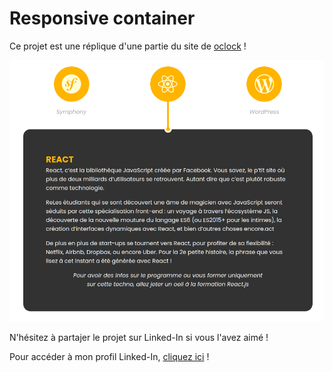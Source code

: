 # Responsive container

Ce projet est une réplique d'une partie du site de [oclock](https://oclock.io/formations/developpeur-web "le site d'oclock") !

![Slide](images/capture.PNG)

N'hésitez à partajer le projet sur Linked-In si vous l'avez aimé ! 

Pour accéder à mon profil Linked-In, [cliquez ici](https://www.linkedin.com/in/guillaume-pirard/ "Mon profil Linked-In") !
